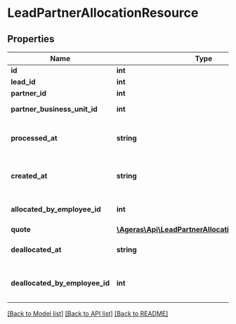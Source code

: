 # LeadPartnerAllocationResource

## Properties
Name | Type | Description | Notes
------------ | ------------- | ------------- | -------------
**id** | **int** | ID. | [optional] 
**lead_id** | **int** | Lead ID. | [optional] 
**partner_id** | **int** | Partner ID. | [optional] 
**partner_business_unit_id** | **int** | Business Unit ID. | [optional] 
**processed_at** | **string** | When this allocation was processed. | [optional] 
**created_at** | **string** | When this allocation was created. | [optional] 
**allocated_by_employee_id** | **int** | Who created this allocation. | [optional] 
**quote** | [**\Ageras\Api\LeadPartnerAllocationQuoteResource**](LeadPartnerAllocationQuoteResource.md) |  | [optional] 
**deallocated_at** | **string** | When the lead eas deallocated. | [optional] 
**deallocated_by_employee_id** | **int** | Who deallocated the allocation. | [optional] 

[[Back to Model list]](../README.md#documentation-for-models) [[Back to API list]](../README.md#documentation-for-api-endpoints) [[Back to README]](../README.md)


